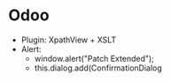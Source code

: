 # Odoo
- Plugin: XpathView + XSLT
- Alert:
  + window.alert("Patch Extended");
  + this.dialog.add(ConfirmationDialog
